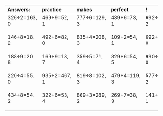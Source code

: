 | Answers: | practice | makes | perfect | ! |
| :--- | :--- | :--- | :--- | :--- |
| 326÷2=163, 0 | 469÷9=52, 1 | 777÷6=129, 3 | 439÷6=73, 1 | 692÷5=138, 2 | 
|   |   |   |   |   | 
|   |   |   |   |   | 
|   |   |   |   |   | 
| 146÷8=18, 2 | 492÷6=82, 0 | 835÷4=208, 3 | 109÷2=54, 1 | 692÷2=346, 0 | 
|   |   |   |   |   | 
|   |   |   |   |   | 
|   |   |   |   |   | 
| 188÷9=20, 8 | 169÷9=18, 7 | 359÷5=71, 4 | 329÷6=54, 5 | 990÷3=330, 0 | 
|   |   |   |   |   | 
|   |   |   |   |   | 
|   |   |   |   |   | 
| 220÷4=55, 0 | 935÷2=467, 1 | 819÷8=102, 3 | 479÷4=119, 3 | 577÷5=115, 2 | 
|   |   |   |   |   | 
|   |   |   |   |   | 
|   |   |   |   |   | 
| 434÷8=54, 2 | 322÷6=53, 4 | 869÷3=289, 2 | 269÷7=38, 3 | 141÷4=35, 1 | 
|   |   |   |   |   | 
|   |   |   |   |   | 
|   |   |   |   |   | 
